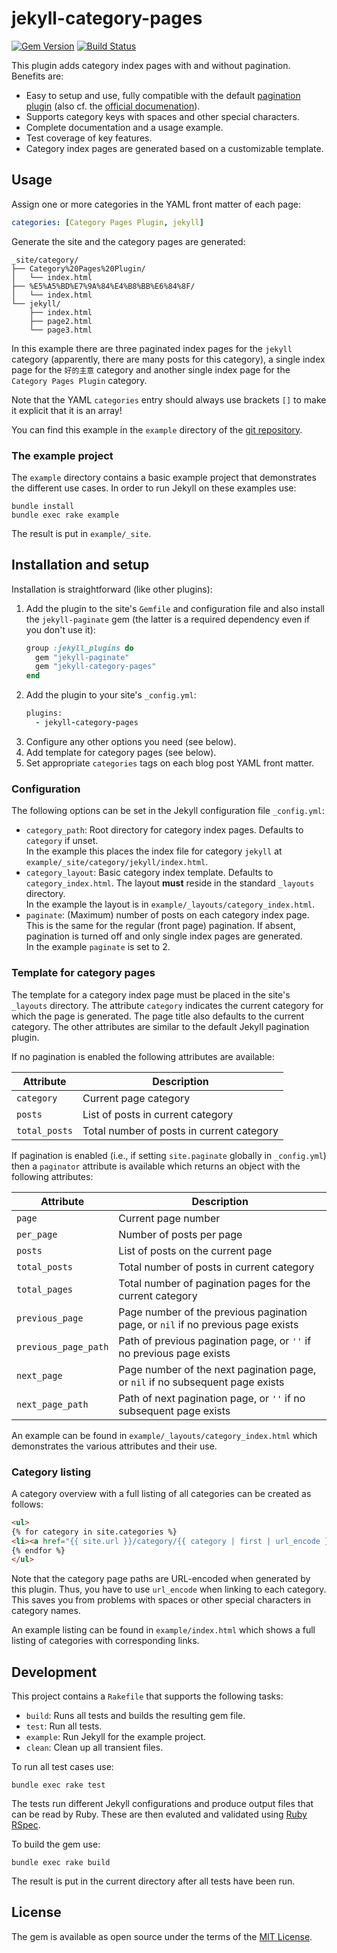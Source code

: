 # jekyll-category-pages

[![Gem Version](https://img.shields.io/gem/v/jekyll-category-pages.svg)](https://rubygems.org/gems/jekyll-category-pages)
[![Build Status](https://travis-ci.org/field-theory/jekyll-category-pages.png?branch=master)](https://travis-ci.org/field-theory/jekyll-category-pages)

This plugin adds category index pages with and without pagination.  
Benefits are:
* Easy to setup and use, fully compatible with the default [pagination
    plugin](https://github.com/jekyll/jekyll-paginate) (also cf. the
    [official documenation](https://jekyllrb.com/docs/pagination/)).
* Supports category keys with spaces and other special characters.
* Complete documentation and a usage example.
* Test coverage of key features.
* Category index pages are generated based on a customizable template.

## Usage

Assign one or more categories in the YAML front matter of each page:
```yaml
categories: [Category Pages Plugin, jekyll]
```
Generate the site and the category pages are generated:
```
_site/category/
├── Category%20Pages%20Plugin/
│   └── index.html
├── %E5%A5%BD%E7%9A%84%E4%B8%BB%E6%84%8F/
│   └── index.html
└── jekyll/
    ├── index.html
    ├── page2.html
    └── page3.html
```
In this example there are three paginated index pages for the `jekyll`
category (apparently, there are many posts for this category), a
single index page for the `好的主意` category and another single index
page for the `Category Pages Plugin` category.

Note that the YAML `categories` entry should always use brackets `[]`
to make it explicit that it is an array!

You can find this example in the `example` directory of the [git
repository](https://github.com/field-theory/jekyll-category-pages).

### The example project

The `example` directory contains a basic example project that
demonstrates the different use cases. In order to run Jekyll on these
examples use:
```shell
bundle install
bundle exec rake example
```
The result is put in `example/_site`.

## Installation and setup

Installation is straightforward (like other plugins):
1. Add the plugin to the site's `Gemfile` and configuration file and
   also install the `jekyll-paginate` gem (the latter is a required
   dependency even if you don't use it):
    ```ruby
    group :jekyll_plugins do
      gem "jekyll-paginate"
      gem "jekyll-category-pages"
    end
    ```
2. Add the plugin to your site's `_config.yml`:
    ```ruby
    plugins:
      - jekyll-category-pages
    ```
3. Configure any other options you need (see below).
4. Add template for category pages (see below).
5. Set appropriate `categories` tags on each blog post YAML front
   matter.

### Configuration

The following options can be set in the Jekyll configuration file
`_config.yml`:
* `category_path`: Root directory for category index pages. Defaults
    to `category` if unset.  
    In the example this places the index file for category `jekyll` at
    `example/_site/category/jekyll/index.html`.
* `category_layout`: Basic category index template. Defaults to
    `category_index.html`. The layout **must** reside in the standard
    `_layouts` directory.  
    In the example the layout is in
    `example/_layouts/category_index.html`.
* `paginate`: (Maximum) number of posts on each category index
    page. This is the same for the regular (front page) pagination. If
    absent, pagination is turned off and only single index pages are
    generated.  
    In the example `paginate` is set to 2.

### Template for category pages

The template for a category index page must be placed in the site's
`_layouts` directory. The attribute `category` indicates the current
category for which the page is generated. The page title also defaults
to the current category. The other attributes are similar to the
default Jekyll pagination plugin.

If no pagination is enabled the following attributes are available:

| Attribute     | Description                               |
| ------------- | ----------------------------------------- |
| `category`    | Current page category                     |
| `posts`       | List of posts in current category         |
| `total_posts` | Total number of posts in current category |

If pagination is enabled (i.e., if setting `site.paginate` globally in
`_config.yml`) then a `paginator` attribute is available which returns
an object with the following attributes:

| Attribute            | Description                                                                      |
| -------------------- | -------------------------------------------------------------------------------- |
| `page`               | Current page number                                                              |
| `per_page`           | Number of posts per page                                                         |
| `posts`              | List of posts on the current page                                                |
| `total_posts`        | Total number of posts in current category                                        |
| `total_pages`        | Total number of pagination pages for the current category                        |
| `previous_page`      | Page number of the previous pagination page, or `nil` if no previous page exists |
| `previous_page_path` | Path of previous pagination page, or `''` if no previous page exists             |
| `next_page`          | Page number of the next pagination page, or `nil` if no subsequent page exists   |
| `next_page_path`     | Path of next pagination page, or `''` if no subsequent page exists               |

An example can be found in `example/_layouts/category_index.html`
which demonstrates the various attributes and their use.

### Category listing

A category overview with a full listing of all categories can be
created as follows:
```html
<ul>
{% for category in site.categories %}
<li><a href="{{ site.url }}/category/{{ category | first | url_encode }}/index.html">{{ category | first }}</a></li>
{% endfor %}
</ul>
```
Note that the category page paths are URL-encoded when generated by
this plugin. Thus, you have to use `url_encode` when linking to each
category. This saves you from problems with spaces or other special
characters in category names.

An example listing can be found in `example/index.html` which
shows a full listing of categories with corresponding links.

## Development

This project contains a `Rakefile` that supports the following
tasks:
* `build`: Runs all tests and builds the resulting gem file.
* `test`: Run all tests.
* `example`: Run Jekyll for the example project.
* `clean`: Clean up all transient files.

To run all test cases use:
```shell
bundle exec rake test
```
The tests run different Jekyll configurations and produce output files
that can be read by Ruby. These are then evaluted and validated using
[Ruby RSpec](http://rspec.info).

To build the gem use:
```shell
bundle exec rake build
```
The result is put in the current directory after all tests have been
run.

## License

The gem is available as open source under the terms of the [MIT
License](https://github.com/field-theory/jekyll-category-pages/blob/master/LICENSE).

